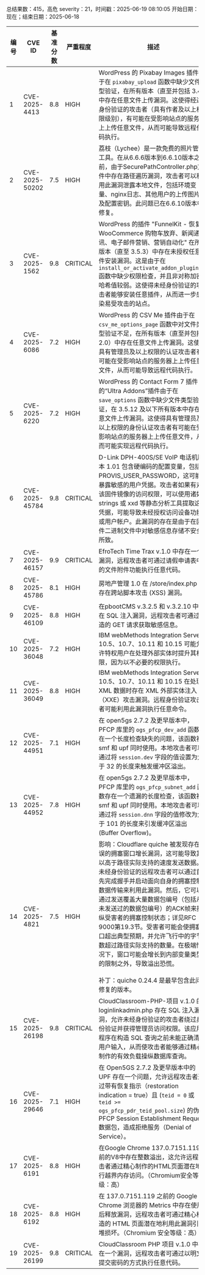 总结果数：415，高危 severity：21，时间戳：2025-06-19 08:10:05
开始日期：现在；结束日期：2025-06-18

| 编号 | CVE ID | 基准分数 | 严重程度 | 描述 | 参考资料 |
|-----|--------|------------|----------|-------------|------------|
| 1 | CVE-2025-4413 | 8.8  | HIGH | WordPress 的 Pixabay Images 插件由于在 `pixabay_upload` 函数中缺少文件类型验证，在所有版本（直至并包括 3.4）中存在任意文件上传漏洞。这使得经过身份验证的攻击者（具有作者及以上权限级别），有可能在受影响站点的服务器上上传任意文件，从而可能导致远程代码执行。 | [1]https://plugins.trac.wordpress.org/browser/pixabay-images/trunk/pixabay-images.php#L177<br>[2]https://www.wordfence.com/threat-intel/vulnerabilities/id/44e71dea-d736-49c2-a630-f42905ac6b4d?source=cve |
| 2 | CVE-2025-50202 | 7.5  | HIGH | 荔枝（Lychee）是一款免费的照片管理工具。在从6.6.6版本到6.6.10版本之前，由于SecurePathController.php文件中存在路径遍历漏洞，攻击者可以利用此漏洞泄露本地文件，包括环境变量、nginx日志、其他用户的上传图片以及配置密钥。此问题已在6.6.10版本中修复。 | [1]https://github.com/LycheeOrg/Lychee/blob/0709f5d984d4df77fc5e23a29a0231437e684e99/app/Http/Controllers/SecurePathController.php#L61<br>[2]https://github.com/LycheeOrg/Lychee/commit/ae7270b7b47e4a284ea1f69d260e52d592711072<br>[3]https://github.com/LycheeOrg/Lychee/security/advisories/GHSA-6rj9-gm78-vhf9 |
| 3 | CVE-2025-1562 | 9.8  | CRITICAL | WordPress 的插件 "FunnelKit - 恢复 WooCommerce 购物车放弃、新闻通讯、电子邮件营销、营销自动化" 在所有版本（直至 3.5.3）中存在未授权任意插件安装漏洞。这是由于在 `install_or_activate_addon_plugins()` 函数中缺少权限检查，并且非对称加密哈希值较弱。这使得未经身份验证的攻击者能够安装任意插件，从而进一步感染易受攻击的站点。 | [1]https://plugins.trac.wordpress.org/browser/wp-marketing-automations/tags/2.5.0/includes/api/plugin_status/class-bwfan-api-install-and-activate-plugin.php<br>[2]https://plugins.trac.wordpress.org/browser/wp-marketing-automations/tags/2.5.0/includes/class-bwfan-db.php#L153<br>[3]https://plugins.trac.wordpress.org/changeset/3305437/wp-marketing-automations/trunk/admin/class-bwfan-admin.php<br>[4]https://plugins.trac.wordpress.org/changeset/3305437/wp-marketing-automations/trunk/includes/abstracts/class-bwfan-api-base.php<br>[5]https://plugins.trac.wordpress.org/changeset/3305437/wp-marketing-automations/trunk/includes/class-bwfan-api-loader.php<br>[6]https://www.wordfence.com/threat-intel/vulnerabilities/id/094972e6-7e02-4060-b069-e39c8cde9331?source=cve |
| 4 | CVE-2025-6086 | 7.2  | HIGH | WordPress 的 CSV Me 插件由于在 `csv_me_options_page` 函数中对文件类型验证不足，在所有版本（直至并包括 2.0）中存在任意文件上传漏洞。这使得具有管理员及以上权限的认证攻击者有可能在受影响站点的服务器上上传任意文件，从而可能导致远程代码执行。 | [1]https://plugins.trac.wordpress.org/browser/csv-me/trunk/csv_me_index.php#L49<br>[2]https://www.wordfence.com/threat-intel/vulnerabilities/id/83bf3f3d-49f1-473a-a9ee-d78eb8981ad3?source=cve |
| 5 | CVE-2025-6220 | 7.2  | HIGH | WordPress 的 Contact Form 7 插件的“Ultra Addons”插件由于在 `save_options` 函数中缺少文件类型验证，在 3.5.12 及以下所有版本中存在任意文件上传漏洞。这使得具有管理员及以上权限的身份认证攻击者有可能在受影响站点的服务器上上传任意文件，从而可能实现远程代码执行。 | [1]https://github.com/d0n601/CVE-2025-6220<br>[2]https://plugins.trac.wordpress.org/browser/ultimate-addons-for-contact-form-7/trunk/admin/tf-options/classes/UACF7_Settings.php#L894-920<br>[3]https://plugins.trac.wordpress.org/changeset/3288584/<br>[4]https://ryankozak.com/posts/cve-2025-6220/<br>[5]https://www.wordfence.com/threat-intel/vulnerabilities/id/697f3432-63b7-42d6-b188-812165cd2020?source=cve |
| 6 | CVE-2025-45784 | 9.8  | CRITICAL | D-Link DPH-400S/SE VoIP 电话机版本 1.01 包含硬编码的配置变量，包括 PROVIS_USER_PASSWORD，这可能会暴露敏感的用户凭据。攻击者如果有对该固件镜像的访问权限，可以使用诸如 strings 或 xxd 等静态分析工具提取这些凭据，可能导致未经授权访问设备功能或用户帐户。此漏洞的存在是由于在固件二进制文件中对敏感信息存储不安全所致。 | [1]https://cybermaya.in/posts/Post-37/<br>[2]https://www.dlink.com/en/security-bulletin/ |
| 7 | CVE-2025-46157 | 9.9  | CRITICAL | EfroTech Time Trax v.1.0 中存在一个漏洞，远程攻击者可通过请假申请表中的文件附件功能执行任意代码。 | [1]http://efrotech.com<br>[2]http://timetrax.com<br>[3]https://github.com/morphine009/CVE-2025-46157 |
| 8 | CVE-2025-45786 | 8.1  | HIGH | 房地产管理 1.0 在 /store/index.php 中存在跨站脚本攻击 (XSS) 漏洞。 | [1]https://gist.github.com/0xKunAlx0/a80bc7ec5acb2f19daa36257fedbcf11<br>[2]https://updategadh.com/free-projects/real-estate-management/ |
| 9 | CVE-2025-46109 | 8.8  | HIGH | 在pbootCMS v.3.2.5 和 v.3.2.10 中存在 SQL 注入漏洞，远程攻击者可通过构造的 GET 请求获取敏感信息。 | [1]http://cocr.cc/2025/04/17/pbootcms/<br>[2]https://github.com/pbootcmspro/PbootCMS/issues/22 |
| 10 | CVE-2025-36048 | 7.2  | HIGH | IBM webMethods Integration Server 10.5、10.7、10.11 和 10.15 可能允许特权用户在处理外部实体时提升其权限，因为以不必要的权限执行。 | [1]https://www.ibm.com/support/pages/node/7237144 |
| 11 | CVE-2025-36049 | 8.8  | HIGH | IBM webMethods Integration Server 10.5、10.7、10.11 和 10.15 在处理 XML 数据时存在 XML 外部实体注入（XXE）攻击漏洞。远程身份验证攻击者可能利用此漏洞执行任意命令。 | [1]https://www.ibm.com/support/pages/node/7237146 |
| 12 | CVE-2025-44951 | 7.1  | HIGH | 在 open5gs 2.7.2 及更早版本中，PFCP 库里的 `ogs_pfcp_dev_add` 函数存在一个长度检查缺失的问题，该函数被 smf 和 upf 同时使用。本地攻击者可以通过将 `session.dev` 字段的值设置为大于 32 的长度来触发缓冲区溢出。 | [1]https://gist.github.com/scemodicecosa/6d878d6074f0e2f4a8fb69e9864068b7<br>[2]https://github.com/open5gs/open5gs/issues/3775 |
| 13 | CVE-2025-44952 | 7.8  | HIGH | 在 open5gs 2.7.2 及更早版本中，PFCP 库里的 `ogs_pfcp_subnet_add` 函数存在一个遗漏的长度检查，该函数被 smf 和 upf 同时使用。本地攻击者可以通过将 `session.dnn` 字段的值修改为大于 101 的长度来引发缓冲区溢出 (Buffer Overflow)。 | [1]https://gist.github.com/scemodicecosa/8643fbfc9490f40e955e9f9e9b0d9077<br>[2]https://github.com/open5gs/open5gs/issues/3775 |
| 14 | CVE-2025-4821 | 7.5  | HIGH | 影响：Cloudflare quiche 被发现存在错误的拥塞窗口增长漏洞，这可能导致其以高于路径实际支持的速度发送数据。未经身份验证的远程攻击者可以通过首先完成握手并启动面向自身的拥塞控制数据传输来利用此漏洞。然后，它可以通过发送覆盖大量数据包编号（包括从未发送过的数据包编号）的ACK帧来操纵受害者的拥塞控制状态；详见RFC 9000第19.3节。受害者可能会使拥塞窗口超出典型预期，并允许飞行中的字节数超过路径实际支持的数量。在极端情况下，窗口可能会增长到内部变量类型的限制之外，导致溢出恐慌。<br><br>补丁：quiche 0.24.4 是最早包含此问题修复的版本。 | [1]https://github.com/cloudflare/quiche/security/advisories/GHSA-6m38-4r9r-5c4m |
| 15 | CVE-2025-26198 | 9.8  | CRITICAL | CloudClassroom-PHP-项目 v.1.0 的 loginlinkadmin.php 存在 SQL 注入漏洞，允许未经身份验证的攻击者绕过身份验证并获得管理员访问权限。该应用程序在构造 SQL 查询之前未能正确清理用户输入，从而使攻击者能够通过精心制作的有效负载操纵数据库查询。 | [1]https://gist.github.com/tansique-17/0776791b8edd4931216be452a6971f5e |
| 16 | CVE-2025-29646 | 7.1  | HIGH | 在 Open5GS 2.7.2 及更早版本中的 UPF 存在一个问题，允许远程攻击者通过带有恢复指示（restoration indication = true）且 (`teid = 0` 或 `teid >= ogs_pfcp_pdr_teid_pool.size`) 的伪造 PFCP Session Establishment Request 数据包，造成拒绝服务（Denial of Service）。 | [1]https://gist.github.com/scemodicecosa/581fa485f957239ea5551daa173d0189<br>[2]https://github.com/open5gs/open5gs/issues/3747 |
| 17 | CVE-2025-6191 | 8.8  | HIGH | 在Google Chrome 137.0.7151.119之前的V8中存在整数溢出，这允许远程攻击者通过精心制作的HTML页面潜在地执行越界内存访问。（Chromium安全等级：高） | [1]https://chromereleases.googleblog.com/2025/06/stable-channel-update-for-desktop_17.html<br>[2]https://issues.chromium.org/issues/420697404 |
| 18 | CVE-2025-6192 | 8.8  | HIGH | 在 137.0.7151.119 之前的 Google Chrome 浏览器的 Metrics 中存在使用后释放漏洞，远程攻击者可通过精心构造的 HTML 页面潜在地利用此漏洞引发堆损坏。（Chromium 安全等级：高） | [1]https://chromereleases.googleblog.com/2025/06/stable-channel-update-for-desktop_17.html<br>[2]https://issues.chromium.org/issues/421471016 |
| 19 | CVE-2025-26199 | 9.8  | CRITICAL | CloudClassroom PHP 项目 v.1.0 中存在一个漏洞，远程攻击者可通过以明文提交密码的方式执行任意代码。 | [1]https://gist.github.com/tansique-17/6e01bb1b8a09ef499a9b8484a8dc2487 |